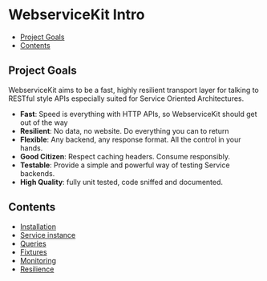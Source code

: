 # WebserviceKit Intro

- [Project Goals](#project-goals)
- [Contents](#contents)

## Project Goals

WebserviceKit aims to be a fast, highly resilient transport layer for talking
to RESTful style APIs especially suited for Service Oriented Architectures.

- **Fast**: Speed is everything with HTTP APIs, so WebserviceKit should get out of the way
- **Resilient**: No data, no website. Do everything you can to return
- **Flexible**: Any backend, any response format. All the control in your hands.
- **Good Citizen**: Respect caching headers. Consume responsibly.
- **Testable**: Provide a simple and powerful way of testing Service backends.
- **High Quality**: fully unit tested, code sniffed and documented.

## Contents

- [Installation](./01-installation.md) 
- [Service instance](./02-service.md)
- [Queries](./03-queries.md)
- [Fixtures](./04-fixtures.md)
- [Monitoring](./05-monitoring.md)
- [Resilience](./06-resilience.md)

